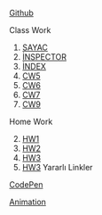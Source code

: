 [Github](https://selimtural.github.io/JavaS/)

Class Work
1. [SAYAC](https://selimtural.github.io/JavaS/Array%20cw2.html)
2. [İNSPECTOR](https://selimtural.github.io/JavaS/inspector.html)
3. [İNDEX](https://selimtural.github.io/JavaS/index.html)
4. [CW5](https://selimtural.github.io/JavaS/cw5.html)
5. [CW6](https://selimtural.github.io/JavaS/CW6-1)
6. [CW7](https://selimtural.github.io/JavaS/CW7/CW7.html)
7. [CW9](https://selimtural.github.io/JavaS/CW9.html)

Home Work

2. [HW1](https://selimtural.github.io/JavaS/homework)
6. [HW2](https://selimtural.github.io/JavaS/HW2/Database.html)
8. [HW3](https://selimtural.github.io/JavaS/HW3)
9. [HW3](https://selimtural.github.io/JavaS/)
Yararlı Linkler

[CodePen](https://codepen.io/pen/)

[Animation](https://www.egonomik.com/2014/09/gelistiriciler-icin-10-css-efekt-kutuphanesi/)
